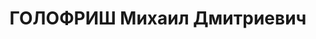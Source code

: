 ---
title: ГОЛОФРИШ Михаил Дмитриевич
description: "Род. в 1898, с. Янкевичи, Волынская губ. \n  Приговор: 07.12.1937 –\
  \ ВМН"
---